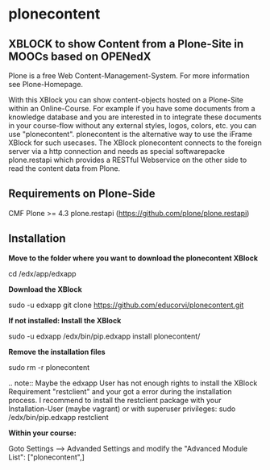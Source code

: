 plonecontent
============

XBLOCK to show Content from a Plone-Site in MOOCs based on OPENedX
------------------------------------------------------------------

Plone is a free Web Content-Management-System. For more information see Plone-Homepage.

With this XBlock you can show content-objects hosted on a Plone-Site within an Online-Course. For example if you have some documents from a knowledge database and you are interested in to integrate these documents in your course-flow without any external styles, logos, colors, etc. you can use "plonecontent". plonecontent is the alternative way to use the iFrame XBlock for such usecases. The XBlock plonecontent connects to the foreign server via a http connection and needs as special softwarepacke plone.restapi which provides a RESTful Webservice on the other side to read the content data from Plone.


Requirements on Plone-Side
--------------------------

CMF Plone >= 4.3
plone.restapi (https://github.com/plone/plone.restapi)


Installation
------------

**Move to the folder where you want to download the plonecontent XBlock**

cd /edx/app/edxapp

**Download the XBlock**

sudo -u edxapp git clone https://github.com/educorvi/plonecontent.git

**If not installed: Install the XBlock**

sudo -u edxapp /edx/bin/pip.edxapp install plonecontent/

**Remove the installation files**

sudo rm -r plonecontent

.. note:: Maybe the edxapp User has not enough rights to install the XBlock Requirement "restclient" and your got a error during the installation process. I recommend to install the restclient package with your Installation-User (maybe vagrant) or with superuser privileges: sudo /edx/bin/pip.edxapp restclient

**Within your course:**

Goto Settings --> Advanded Settings and modify the "Advanced Module List": ["plonecontent",]

